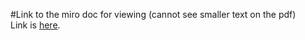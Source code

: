 #Link to the miro doc for viewing (cannot see smaller text on the pdf)\
Link is [here](https://miro.com/welcomeonboard/YVZLWlN6SzM4VVY4YVRnZUpIRjVrUElPVW1SMXM2YmpEVnJvUXBFTGlpZEpuaW12MjZuR1A0QjJVa25ZWHUwS3wzNDU4NzY0NTM2NjM1MzM3NjQ0fDI=?share_link_id=722030082199).
